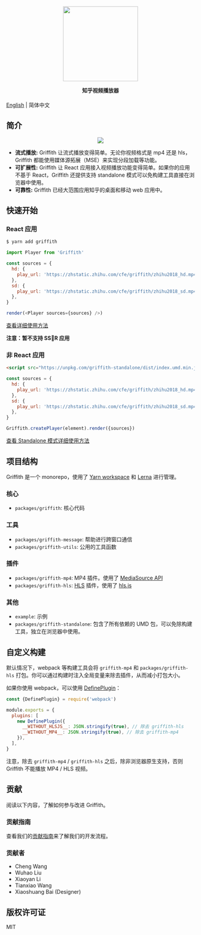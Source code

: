 <h1 align="center">
  <img src="https://zhstatic.zhihu.com/cfe/griffith/griffith-banner.png" height="200" width="200"/>
  <p align="center" style="font-size: 0.5em">知乎视频播放器</p>
</h1>

[English](./README.md) | 简体中文

## 简介

<p align="center">
  <img src="https://zhstatic.zhihu.com/cfe/griffith/player.png"/>
</p>

- **流式播放:** Griffith 让流式播放变得简单。无论你视频格式是 mp4 还是 hls，Griffith 都能使用媒体源拓展（MSE）来实现分段加载等功能。
- **可扩展性:** Griffith 让 React 应用接入视频播放功能变得简单。如果你的应用不基于 React，Griffith 还提供支持 standalone 模式可以免构建工具直接在浏览器中使用。
- **可靠性:** Griffith 已经大范围应用知乎的桌面和移动 web 应用中。

## 快速开始

### React 应用

```bash
$ yarn add griffith
```

```js
import Player from 'Griffith'

const sources = {
  hd: {
    play_url: 'https://zhstatic.zhihu.com/cfe/griffith/zhihu2018_hd.mp4',
  },
  sd: {
    play_url: 'https://zhstatic.zhihu.com/cfe/griffith/zhihu2018_sd.mp4',
  },
}

render(<Player sources={sources} />)
```

[查看详细使用方法](./packages/griffith/README-zh_CN.md)

**注意：暂不支持 SSR 应用**

### 非 React 应用

```html
<script src="https://unpkg.com/griffith-standalone/dist/index.umd.min.js" /></script>
```

```javascript
const sources = {
  hd: {
    play_url: 'https://zhstatic.zhihu.com/cfe/griffith/zhihu2018_hd.mp4',
  },
  sd: {
    play_url: 'https://zhstatic.zhihu.com/cfe/griffith/zhihu2018_sd.mp4',
  },
}

Griffith.createPlayer(element).render({sources})
```

[查看 Standalone 模式详细使用方法](./packages/griffith-standalone/README-zh_CN.md)

## 项目结构

Griffith 是一个 monorepo，使用了 [Yarn workspace](https://yarnpkg.com/lang/en/docs/workspaces/) 和 [Lerna](https://github.com/lerna/lerna) 进行管理。

### 核心

- `packages/griffith`: 核心代码

### 工具

- `packages/griffith-message`: 帮助进行跨窗口通信
- `packages/griffith-utils`: 公用的工具函数

### 插件

- `packages/griffith-mp4`: MP4 插件。使用了 [MediaSource API](https://developer.mozilla.org/en-US/docs/Web/API/MediaSource)
- `packages/griffith-hls`: [HLS](https://developer.apple.com/streaming/) 插件，使用了 [hls.js](https://github.com/video-dev/hls.js)

### 其他

- `example`: 示例
- `packages/griffith-standalone`: 包含了所有依赖的 UMD 包，可以免除构建工具，独立在浏览器中使用。

## 自定义构建

默认情况下，webpack 等构建工具会将 `griffith-mp4` 和 `packages/griffith-hls` 打包。你可以通过构建时注入全局变量来除去插件，从而减小打包大小。

如果你使用 webpack，可以使用 [DefinePlugin](https://webpack.js.org/plugins/define-plugin/)：

```javascript
const {DefinePlugin} = require('webpack')

module.exports = {
  plugins: [
    new DefinePlugin({
      __WITHOUT_HLSJS__: JSON.stringify(true), // 除去 griffith-hls
      __WITHOUT_MP4__: JSON.stringify(true), // 除去 griffith-mp4
    }),
  ],
}
```

注意，除去 `griffith-mp4` / `griffith-hls` 之后，除非浏览器原生支持，否则 Griffith 不能播放 MP4 / HLS 视频。

## 贡献

阅读以下内容，了解如何参与改进 Griffith。

### 贡献指南

查看我们的[贡献指南](./CONTRIBUTING-zh_CN.md)来了解我们的开发流程。

### 贡献者

- Cheng Wang
- Wuhao Liu
- Xiaoyan Li
- Tianxiao Wang
- Xiaoshuang Bai (Designer)

## 版权许可证

MIT
